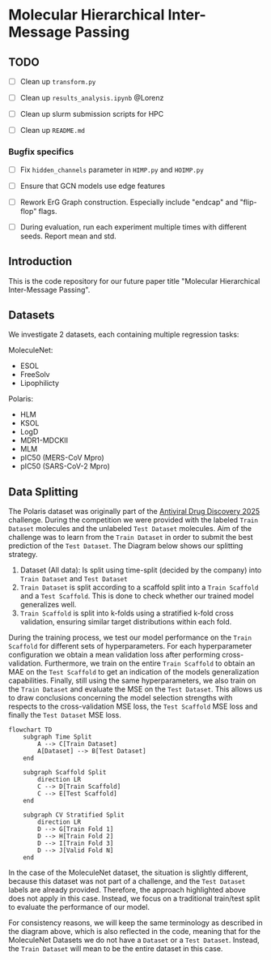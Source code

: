 # Molecular Hierarchical Inter-Message Passing

## TODO
- [ ] Clean up `transform.py`
- [ ] Clean up `results_analysis.ipynb` @Lorenz
- [ ] Clean up slurm submission scripts for HPC
- [ ] Clean up `README.md`


### Bugfix specifics
- [ ] Fix `hidden_channels` parameter in `HIMP.py` and `HOIMP.py`
- [ ] Ensure that GCN models use edge features
- [ ] Rework ErG Graph construction. Especially include "endcap" and "flip-flop" flags.
- [ ] During evaluation, run each experiment multiple times with different seeds. Report mean and std.


## Introduction
This is the code repository for our future paper title "Molecular Hierarchical Inter-Message Passing".

## Datasets
We investigate 2 datasets, each containing multiple regression tasks:

MoleculeNet:
- ESOL
- FreeSolv
- Lipophilicty

Polaris:
- HLM
- KSOL
- LogD
- MDR1-MDCKII
- MLM
- pIC50 (MERS-CoV Mpro)
- pIC50 (SARS-CoV-2 Mpro)


## Data Splitting
The Polaris dataset was originally part of the [Antiviral Drug Discovery 2025](https://polarishub.io/competitions/asap-discovery/antiviral-drug-discovery-2025) challenge. During the competition we were provided with the labeled `Train Dataset` molecules and the unlabeled `Test Dataset` molecules. Aim of the challenge was to learn from the `Train Dataset` in order to submit the best prediction of the `Test Dataset`. The Diagram below shows our splitting strategy.

1. Dataset (All data): Is split using time-split (decided by the company) into `Train Dataset` and `Test Dataset`
2. `Train Dataset` is split according to a scaffold split into a `Train Scaffold` and a `Test Scaffold`. This is done to check whether our trained model generalizes well.
3. `Train Scaffold` is split into k-folds using a stratified k-fold cross validation, ensuring similar target distributions within each fold.

During the training process, we test our model performance on the `Train Scaffold` for different sets of hyperparameters. For each hyperparameter configuration we obtain a mean validation loss after performing cross-validation. Furthermore, we train on the entire `Train Scaffold` to obtain an MAE on the `Test Scaffold` to get an indication of the models generalization capabilities. Finally, still using the same hyperparameters, we also train on the `Train Dataset` and evaluate the MSE on the `Test Dataset`. This allows us to draw conclusions concerning the model selection strengths with respects to the cross-validation MSE loss, the `Test Scaffold` MSE loss and finally the `Test Dataset` MSE loss.

```mermaid
flowchart TD
    subgraph Time Split
        A --> C[Train Dataset]
        A[Dataset] --> B[Test Dataset]
    end

    subgraph Scaffold Split
        direction LR
        C --> D[Train Scaffold]
        C --> E[Test Scaffold]
    end

    subgraph CV Stratified Split
        direction LR
        D --> G[Train Fold 1]
        D --> H[Train Fold 2]
        D --> I[Train Fold 3]
        D --> J[Valid Fold N]
    end
```


In the case of the MoleculeNet dataset, the situation is slightly different, because this dataset was not part of a challenge, and the `Test Dataset` labels are already provided. Therefore, the approach highlighted above does not apply in this case. Instead, we focus on a traditional train/test split to evaluate the performance of our model.

For consistency reasons, we will keep the same terminology as described in the diagram above, which is also reflected in the code, meaning that for the MoleculeNet Datasets we do not have a `Dataset` or a `Test Dataset`. Instead, the `Train Dataset` will mean to be the entire dataset in this case.
